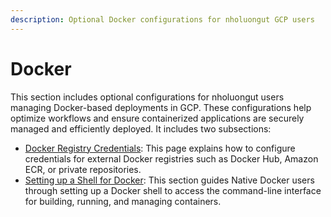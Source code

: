 ```yaml
---
description: Optional Docker configurations for nholuongut GCP users
---
```


# Docker

This section includes optional configurations for nholuongut users managing Docker-based deployments in GCP. These configurations help optimize workflows and ensure containerized applications are securely managed and efficiently deployed. It includes two subsections:&#x20;

* [Docker Registry Credentials](../docker-registry-credentials.md): This page explains how to configure credentials for external Docker registries such as Docker Hub, Amazon ECR, or private repositories.&#x20;
* [Setting up a Shell for Docker](../shell-access-for-docker.md): This section guides Native Docker users through setting up a Docker shell to access the command-line interface for building, running, and managing containers.&#x20;


